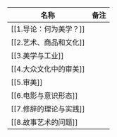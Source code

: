 | 名称                 | 备注 |
| -------------------- | ---- |
| [[1.导论：何为美学？]] |      |
| [[2.艺术、商品和文化]] |      |
| [[3.美学与工业]]       |      |
| [[4.大众文化中的审美]] |      |
| [[5.审美]]             |      |
| [[6.电影与意识形态]]   |      |
| [[7.修辞的理论与实践]] |      |
| [[8.故事艺术的问题]]   |      |

